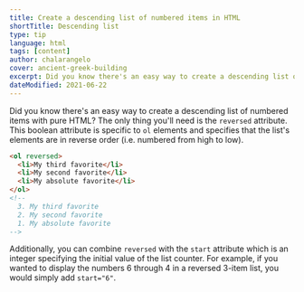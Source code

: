 ```yaml
---
title: Create a descending list of numbered items in HTML
shortTitle: Descending list
type: tip
language: html
tags: [content]
author: chalarangelo
cover: ancient-greek-building
excerpt: Did you know there's an easy way to create a descending list of numbered items with pure HTML? Learn how with this handy tip.
dateModified: 2021-06-22
---
```


Did you know there's an easy way to create a descending list of numbered items with pure HTML? The only thing you'll need is the `reversed` attribute. This boolean attribute is specific to `ol` elements and specifies that the list's elements are in reverse order (i.e. numbered from high to low).

```html
<ol reversed>
  <li>My third favorite</li>
  <li>My second favorite</li>
  <li>My absolute favorite</li>
</ol>
<!--
  3. My third favorite
  2. My second favorite
  1. My absolute favorite
-->
```

Additionally, you can combine `reversed` with the `start` attribute which is an integer specifying the initial value of the list counter. For example, if you wanted to display the numbers 6 through 4 in a reversed 3-item list, you would simply add `start="6"`.
